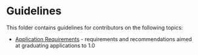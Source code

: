 # Guidelines

This folder contains guidelines for contributors on the following topics:

* [Application Requirements](application_requirements.md) - requirements and recommendations aimed at graduating applications to 1.0
